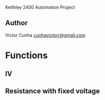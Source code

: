 Keithley 2400 Automation Project

## Author
Victor Cunha
cunhavictorr@gmail.com

# Functions
## IV
## Resistance with fixed voltage